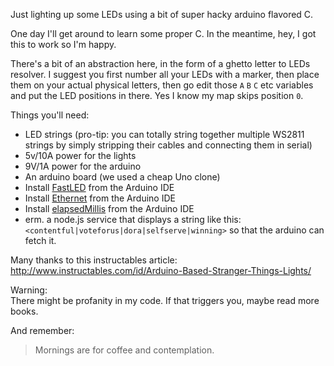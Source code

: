 Just lighting up some LEDs using a bit of super hacky arduino flavored C.  

One day I'll get around to learn some proper C. In the meantime, hey, I got this to work so I'm happy.

There's a bit of an abstraction here, in the form of a ghetto letter to LEDs resolver. I suggest you first number all your LEDs with a marker, then place them on your actual physical letters, then go edit those `A` `B` `C` etc variables and put the LED positions in there. Yes I know my map skips position `0`.

Things you'll need:

- LED strings (pro-tip: you can totally string together multiple WS2811 strings by simply stripping their cables and connecting them in serial)
- 5v/10A power for the lights
- 9V/1A power for the arduino
- An arduino board (we used a cheap Uno clone)
- Install [FastLED](http://fastled.io) from the Arduino IDE
- Install [Ethernet](https://www.arduino.cc/en/Reference/Ethernet) from the Arduino IDE
- Install [elapsedMillis](https://playground.arduino.cc/Code/ElapsedMillis) from the Arduino IDE
- erm. a node.js service that displays a string like this: `<contentful|voteforus|dora|selfserve|winning>` so that the arduino can fetch it.

Many thanks to this instructables article:  
http://www.instructables.com/id/Arduino-Based-Stranger-Things-Lights/  

Warning:  
There might be profanity in my code. If that triggers you, maybe read more books.

And remember:

> Mornings are for coffee and contemplation.
